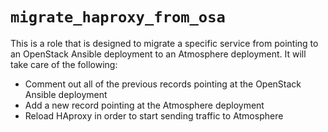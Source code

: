 # `migrate_haproxy_from_osa`

This is a role that is designed to migrate a specific service from pointing
to an OpenStack Ansible deployment to an Atmosphere deployment.  It will take
care of the following:

* Comment out all of the previous records pointing at the OpenStack Ansible
  deployment
* Add a new record pointing at the Atmosphere deployment
* Reload HAproxy in order to start sending traffic to Atmosphere
